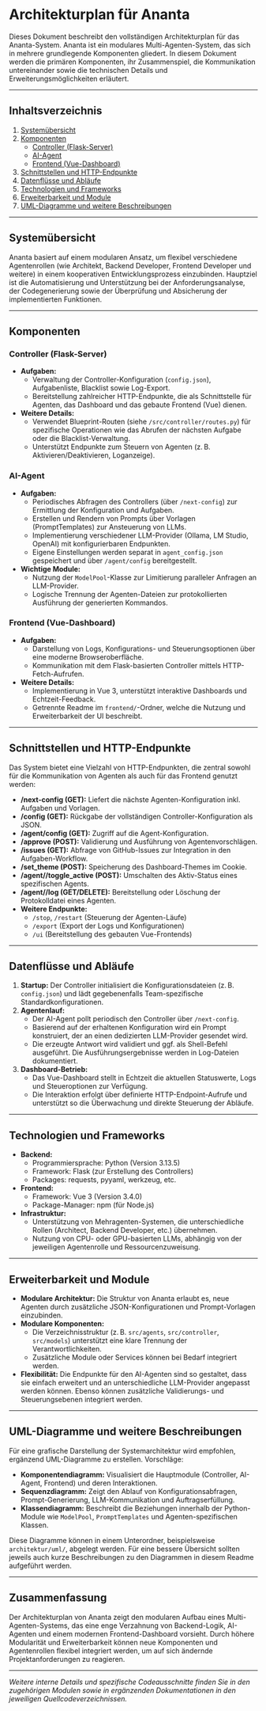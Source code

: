 # Architekturplan für Ananta

Dieses Dokument beschreibt den vollständigen Architekturplan für das Ananta-System. Ananta ist ein modulares Multi-Agenten-System, das sich in mehrere grundlegende Komponenten gliedert. In diesem Dokument werden die primären Komponenten, ihr Zusammenspiel, die Kommunikation untereinander sowie die technischen Details und Erweiterungsmöglichkeiten erläutert.

---

## Inhaltsverzeichnis

1. [Systemübersicht](#system%C3%BCbersicht)
2. [Komponenten](#komponenten)
   - [Controller (Flask-Server)](#controller-flask-server)
   - [AI-Agent](#ai-agent)
   - [Frontend (Vue-Dashboard)](#frontend-vue-dashboard)
3. [Schnittstellen und HTTP-Endpunkte](#schnittstellen-und-http-endpunkte)
4. [Datenflüsse und Abläufe](#datenfl%C3%B6sse-und-abl%C3%A4ufe)
5. [Technologien und Frameworks](#technologien-und-frameworks)
6. [Erweiterbarkeit und Module](#erweiterbarkeit-und-module)
7. [UML-Diagramme und weitere Beschreibungen](#uml-diagramme-und-weitere-beschreibungen)

---

## Systemübersicht

Ananta basiert auf einem modularen Ansatz, um flexibel verschiedene Agentenrollen (wie Architekt, Backend Developer, Frontend Developer und weitere) in einem kooperativen Entwicklungsprozess einzubinden. Hauptziel ist die Automatisierung und Unterstützung bei der Anforderungsanalyse, der Codegenerierung sowie der Überprüfung und Absicherung der implementierten Funktionen.

---

## Komponenten

### Controller (Flask-Server)
- **Aufgaben:**
  - Verwaltung der Controller-Konfiguration (`config.json`), Aufgabenliste, Blacklist sowie Log-Export.
  - Bereitstellung zahlreicher HTTP-Endpunkte, die als Schnittstelle für Agenten, das Dashboard und das gebaute Frontend (Vue) dienen.
- **Weitere Details:**
  - Verwendet Blueprint-Routen (siehe `/src/controller/routes.py`) für spezifische Operationen wie das Abrufen der nächsten Aufgabe oder die Blacklist-Verwaltung.
  - Unterstützt Endpunkte zum Steuern von Agenten (z. B. Aktivieren/Deaktivieren, Loganzeige).

### AI-Agent
- **Aufgaben:**
  - Periodisches Abfragen des Controllers (über `/next-config`) zur Ermittlung der Konfiguration und Aufgaben.
  - Erstellen und Rendern von Prompts über Vorlagen (PromptTemplates) zur Ansteuerung von LLMs.
  - Implementierung verschiedener LLM-Provider (Ollama, LM Studio, OpenAI) mit konfigurierbaren Endpunkten.
  - Eigene Einstellungen werden separat in `agent_config.json` gespeichert und über `/agent/config` bereitgestellt.
- **Wichtige Module:**
  - Nutzung der `ModelPool`-Klasse zur Limitierung paralleler Anfragen an LLM-Provider.
  - Logische Trennung der Agenten-Dateien zur protokollierten Ausführung der generierten Kommandos.

### Frontend (Vue-Dashboard)
- **Aufgaben:**
  - Darstellung von Logs, Konfigurations- und Steuerungsoptionen über eine moderne Browseroberfläche.
  - Kommunikation mit dem Flask-basierten Controller mittels HTTP-Fetch-Aufrufen.
- **Weitere Details:**
  - Implementierung in Vue 3, unterstützt interaktive Dashboards und Echtzeit-Feedback.
  - Getrennte Readme im `frontend/`-Ordner, welche die Nutzung und Erweiterbarkeit der UI beschreibt.

---

## Schnittstellen und HTTP-Endpunkte

Das System bietet eine Vielzahl von HTTP-Endpunkten, die zentral sowohl für die Kommunikation von Agenten als auch für das Frontend genutzt werden:

- **/next-config (GET):**
  Liefert die nächste Agenten-Konfiguration inkl. Aufgaben und Vorlagen.
- **/config (GET):**
  Rückgabe der vollständigen Controller-Konfiguration als JSON.
- **/agent/config (GET):**
  Zugriff auf die Agent-Konfiguration.
- **/approve (POST):**
  Validierung und Ausführung von Agentenvorschlägen.
- **/issues (GET):**
  Abfrage von GitHub-Issues zur Integration in den Aufgaben-Workflow.
- **/set_theme (POST):**
  Speicherung des Dashboard-Themes im Cookie.
- **/agent/<name>/toggle_active (POST):**
  Umschalten des Aktiv-Status eines spezifischen Agents.
- **/agent/<name>/log (GET/DELETE):**
  Bereitstellung oder Löschung der Protokolldatei eines Agenten.
- **Weitere Endpunkte:**
  - `/stop`, `/restart` (Steuerung der Agenten-Läufe)
  - `/export` (Export der Logs und Konfigurationen)
  - `/ui` (Bereitstellung des gebauten Vue-Frontends)

---

## Datenflüsse und Abläufe

1. **Startup:**
   Der Controller initialisiert die Konfigurationsdateien (z. B. `config.json`) und lädt gegebenenfalls Team-spezifische Standardkonfigurationen.
2. **Agentenlauf:**
   - Der AI-Agent pollt periodisch den Controller über `/next-config`.
   - Basierend auf der erhaltenen Konfiguration wird ein Prompt konstruiert, der an einen dedizierten LLM-Provider gesendet wird.
   - Die erzeugte Antwort wird validiert und ggf. als Shell-Befehl ausgeführt. Die Ausführungsergebnisse werden in Log-Dateien dokumentiert.
3. **Dashboard-Betrieb:**
   - Das Vue-Dashboard stellt in Echtzeit die aktuellen Statuswerte, Logs und Steueroptionen zur Verfügung.
   - Die Interaktion erfolgt über definierte HTTP-Endpoint-Aufrufe und unterstützt so die Überwachung und direkte Steuerung der Abläufe.

---

## Technologien und Frameworks

- **Backend:**
  - Programmiersprache: Python (Version 3.13.5)
  - Framework: Flask (zur Erstellung des Controllers)
  - Packages: requests, pyyaml, werkzeug, etc.
- **Frontend:**
  - Framework: Vue 3 (Version 3.4.0)
  - Package-Manager: npm (für Node.js)
- **Infrastruktur:**
  - Unterstützung von Mehragenten-Systemen, die unterschiedliche Rollen (Architect, Backend Developer, etc.) übernehmen.
  - Nutzung von CPU- oder GPU-basierten LLMs, abhängig von der jeweiligen Agentenrolle und Ressourcenzuweisung.

---

## Erweiterbarkeit und Module

- **Modulare Architektur:**
  Die Struktur von Ananta erlaubt es, neue Agenten durch zusätzliche JSON-Konfigurationen und Prompt-Vorlagen einzubinden.
- **Modulare Komponenten:**
  - Die Verzeichnisstruktur (z. B. `src/agents`, `src/controller`, `src/models`) unterstützt eine klare Trennung der Verantwortlichkeiten.
  - Zusätzliche Module oder Services können bei Bedarf integriert werden.
- **Flexibilität:**
  Die Endpunkte für den AI-Agenten sind so gestaltet, dass sie einfach erweitert und an unterschiedliche LLM-Provider angepasst werden können. Ebenso können zusätzliche Validierungs- und Steuerungsebenen integriert werden.

---

## UML-Diagramme und weitere Beschreibungen

Für eine grafische Darstellung der Systemarchitektur wird empfohlen, ergänzend UML-Diagramme zu erstellen. Vorschläge:

- **Komponentendiagramm:**
  Visualisiert die Hauptmodule (Controller, AI-Agent, Frontend) und deren Interaktionen.
- **Sequenzdiagramm:**
  Zeigt den Ablauf von Konfigurationsabfragen, Prompt-Generierung, LLM-Kommunikation und Auftragserfüllung.
- **Klassendiagramm:**
  Beschreibt die Beziehungen innerhalb der Python-Module wie `ModelPool`, `PromptTemplates` und Agenten-spezifischen Klassen.

Diese Diagramme können in einem Unterordner, beispielsweise `architektur/uml/`, abgelegt werden. Für eine bessere Übersicht sollten jeweils auch kurze Beschreibungen zu den Diagrammen in diesem Readme aufgeführt werden.

---

## Zusammenfassung

Der Architekturplan von Ananta zeigt den modularen Aufbau eines Multi-Agenten-Systems, das eine enge Verzahnung von Backend-Logik, AI-Agenten und einem modernen Frontend-Dashboard vorsieht. Durch höhere Modularität und Erweiterbarkeit können neue Komponenten und Agentenrollen flexibel integriert werden, um auf sich ändernde Projektanforderungen zu reagieren.

---

*Weitere interne Details und spezifische Codeausschnitte finden Sie in den zugehörigen Modulen sowie in ergänzenden Dokumentationen in den jeweiligen Quellcodeverzeichnissen.*
